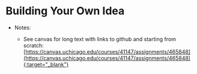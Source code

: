 # Building Your Own Idea

- Notes:

  - See canvas for long text with links to github and starting from scratch: [https://canvas.uchicago.edu/courses/41147/assignments/465848](https://canvas.uchicago.edu/courses/41147/assignments/465848){:target="_blank"}